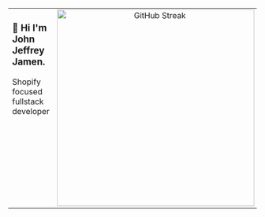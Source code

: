 <table border="0">
  <tr>
    <td width="50%" valign="top">
      <h3>👋 Hi I'm John Jeffrey Jamen.</h3>
      <p>
        Shopify focused fullstack developer
      </p>
    </td>
    <td width="50%" valign="top" align="center">
      <a href="https://git.io/streak-stats">
        <img src="https://streak-stats.demolab.com?user=jj-jamen&theme=merko" alt="GitHub Streak" width="400" />
      </a>
    </td>
  </tr>
</table>